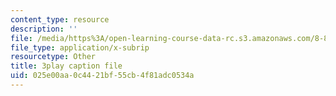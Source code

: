 ```yaml
---
content_type: resource
description: ''
file: /media/https%3A/open-learning-course-data-rc.s3.amazonaws.com/8-851-effective-field-theory-spring-2013/025e00aa0c4421bf55cb4f81adc0534a_k0vA0aTcUZA.srt
file_type: application/x-subrip
resourcetype: Other
title: 3play caption file
uid: 025e00aa-0c44-21bf-55cb-4f81adc0534a
---
```

